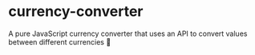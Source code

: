 # currency-converter
 A pure JavaScript currency converter that uses an API to convert values ​​between different currencies 💸
